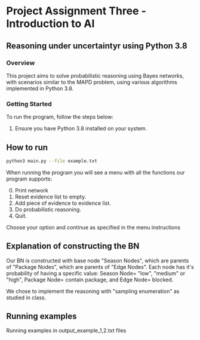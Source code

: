 # Project Assignment Three - Introduction to AI

## Reasoning under uncertaintyr using Python 3.8

### Overview

This project aims to solve probabilistic reasoning using Bayes networks, with scenarios similar to the MAPD problem, using various algorithms implemented in Python 3.8. 

### Getting Started

To run the program, follow the steps below:

1. Ensure you have Python 3.8 installed on your system.


## How to run
```bash
python3 main.py --file example.txt
```

When running the program you will see a menu with all the functions our program supports:

0. Print network
1. Reset evidence list to empty.
2. Add piece of evidence to evidence list.
3. Do probabilistic reasoning.
4. Quit.

Choose your option and continue as specified in the menu instructions

## Explanation of constructing the BN
Our BN is constructed with base node "Season Nodes", which are parents of "Package Nodes", which are parents of "Edge Nodes".
Each node has it's probability of having a specific value:
Season Node= "low", "medium" or "high", Package Node= contain package, and Edge Node= blocked.

We chose to implement the reasoning with "sampling enumeration" as studied in class.
## Running examples
Running examples in output_example_1,2.txt files